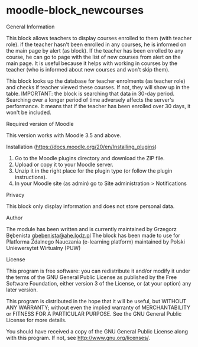 # moodle-block_newcourses

General Information

This block allows teachers to display courses enrolled to them (with teacher role). 
if the teacher hasn't been enrolled in any courses, he is informed on the main page by alert (as block).
If the teacher has been enrolled to any course, he can go to page with the list of new courses from alert on the main page.
It is useful because it helps with working in courses by the teacher (who is informed about new courses and won't skip them).

This block looks up the database for teacher enrolments (as teacher role) and checks if teacher viewed these courses.
If not, they will show up in the table.
IMPORTANT: the block is searching that data in 30-day period. Searching over a longer period of time adversely affects the server's performance.
It means that if the teacher has been enrolled over 30 days, it won't be included.

Required version of Moodle

This version works with Moodle 3.5 and above.

Installation (https://docs.moodle.org/20/en/Installing_plugins)

1. Go to the Moodle plugins directory and download the ZIP file.
2. Upload or copy it to your Moodle server.
3. Unzip it in the right place for the plugin type (or follow the plugin instructions).
4. In your Moodle site (as admin) go to Site administration > Notifications

Privacy

This block only display information and does not store personal data.

Author

The module has been written and is currently maintained by Grzegorz Bębenista <gbebenista@ahe.lodz.pl>
The block has been made to use for Platforma Zdalnego Nauczania (e-learning platform) maintained by Polski Uniewersytet Wirtualny (PUW)


License

This program is free software: you can redistribute it and/or modify it under the terms of the GNU General Public License as published by the Free Software Foundation, either version 3 of the License, or (at your option) any later version.

This program is distributed in the hope that it will be useful, but WITHOUT ANY WARRANTY; without even the implied warranty of MERCHANTABILITY or FITNESS FOR A PARTICULAR PURPOSE. See the GNU General Public License for more details.

You should have received a copy of the GNU General Public License along with this program. If not, see http://www.gnu.org/licenses/.
